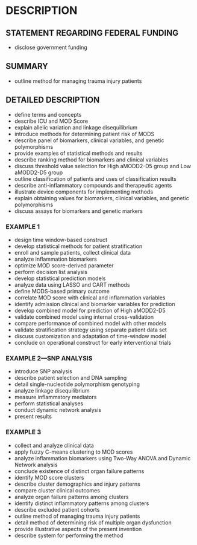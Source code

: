 # DESCRIPTION

## STATEMENT REGARDING FEDERAL FUNDING

- disclose government funding

## SUMMARY

- outline method for managing trauma injury patients

## DETAILED DESCRIPTION

- define terms and concepts
- describe ICU and MOD Score
- explain allelic variation and linkage disequilibrium
- introduce methods for determining patient risk of MODS
- describe panel of biomarkers, clinical variables, and genetic polymorphisms
- provide examples of statistical methods and results
- describe ranking method for biomarkers and clinical variables
- discuss threshold value selection for High aMODD2-D5 group and Low aMODD2-D5 group
- outline classification of patients and uses of classification results
- describe anti-inflammatory compounds and therapeutic agents
- illustrate device components for implementing methods
- explain obtaining values for biomarkers, clinical variables, and genetic polymorphisms
- discuss assays for biomarkers and genetic markers

### EXAMPLE 1

- design time window-based construct
- develop statistical methods for patient stratification
- enroll and sample patients, collect clinical data
- analyze inflammation biomarkers
- optimize MOD score-derived parameter
- perform decision list analysis
- develop statistical prediction models
- analyze data using LASSO and CART methods
- define MODS-based primary outcome
- correlate MOD score with clinical and inflammation variables
- identify admission clinical and biomarker variables for prediction
- develop combined model for prediction of High aMODD2-D5
- validate combined model using internal cross-validation
- compare performance of combined model with other models
- validate stratification strategy using separate patient data set
- discuss customization and adaptation of time-window model
- conclude on operational construct for early interventional trials

### EXAMPLE 2—SNP ANALYSIS

- introduce SNP analysis
- describe patient selection and DNA sampling
- detail single-nucleotide polymorphism genotyping
- analyze linkage disequilibrium
- measure inflammatory mediators
- perform statistical analyses
- conduct dynamic network analysis
- present results

### EXAMPLE 3

- collect and analyze clinical data
- apply fuzzy C-means clustering to MOD scores
- analyze inflammation biomarkers using Two-Way ANOVA and Dynamic Network analysis
- conclude existence of distinct organ failure patterns
- identify MOD score clusters
- describe cluster demographics and injury patterns
- compare cluster clinical outcomes
- analyze organ failure patterns among clusters
- identify distinct inflammatory patterns among clusters
- describe excluded patient cohorts
- outline method of managing trauma injury patients
- detail method of determining risk of multiple organ dysfunction
- provide illustrative aspects of the present invention
- describe system for performing the method

